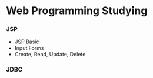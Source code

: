 # Web Programming Studying

### JSP

* JSP Basic
* Input Forms 
* Create, Read, Update, Delete 


### JDBC

